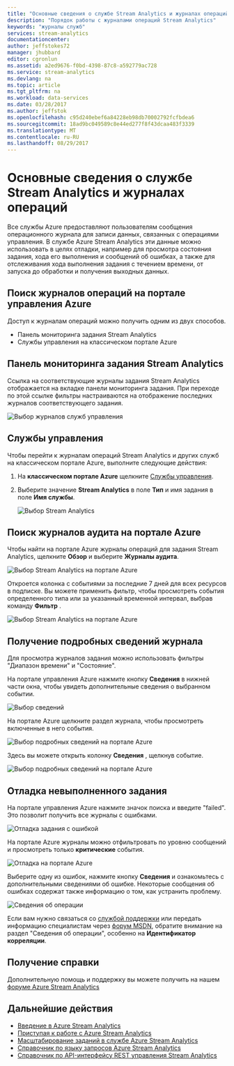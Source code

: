 ```yaml
---
title: "Основные сведения о службе Stream Analytics и журналах операций | Документация Майкрософт"
description: "Порядок работы с журналами операций Stream Analytics"
keywords: "журналы служб"
services: stream-analytics
documentationcenter: 
author: jeffstokes72
manager: jhubbard
editor: cgronlun
ms.assetid: a2ed9676-f0bd-4398-87c8-a592779ac728
ms.service: stream-analytics
ms.devlang: na
ms.topic: article
ms.tgt_pltfrm: na
ms.workload: data-services
ms.date: 03/28/2017
ms.author: jeffstok
ms.openlocfilehash: c95d240ebef6a84228eb98db70002792fcfbdea6
ms.sourcegitcommit: 18ad9bc049589c8e44ed277f8f43dcaa483f3339
ms.translationtype: MT
ms.contentlocale: ru-RU
ms.lasthandoff: 08/29/2017
---
```

# <a name="debug-stream-analytics-jobs-using-service-and-operation-logs"></a>Основные сведения о службе Stream Analytics и журналах операций
Все службы Azure предоставляют пользователям сообщения операционного журнала для записи данных, связанных с операциями управления. В службе Azure Stream Analytics эти данные можно использовать в целях отладки, например для просмотра состояния задания, хода его выполнения и сообщений об ошибках, а также для отслеживания хода выполнения задания с течением времени, от запуска до обработки и получения выходных данных.

## <a name="find-operation-logs-in-the-azure-management-portal"></a>Поиск журналов операций на портале управления Azure
Доступ к журналам операций можно получить одним из двух способов.  

* Панель мониторинга задания Stream Analytics  
* Службы управления на классическом портале Azure  

## <a name="dashboard-of-the-stream-analytics-job"></a>Панель мониторинга задания Stream Analytics
Ссылка на соответствующие журналы задания Stream Analytics отображается на вкладке панели мониторинга задания. При переходе по этой ссылке фильтры настраиваются на отображение последних журналов соответствующего задания.

  ![Выбор журналов служб управления](./media/stream-analytics-operation-logs/01-stream-analytics-operation-logs.png)  

## <a name="management-services"></a>Службы управления
Чтобы перейти к журналам операций Stream Analytics и других служб на классическом портале Azure, выполните следующие действия:

1. На **классическом портале Azure** щелкните [Службы управления](https://manage.windowsazure.com).
2. Выберите значение **Stream Analytics** в поле **Тип** и имя задания в поле **Имя службы**.  
   
   ![Выбор Stream Analytics](./media/stream-analytics-operation-logs/02-stream-analytics-operation-logs.png)  

## <a name="find-audit-logs-in-the-azure-portal"></a>Поиск журналов аудита на портале Azure
Чтобы найти на портале Azure журналы операций для задания Stream Analytics, щелкните **Обзор** и выберите **Журналы аудита**.

  ![Выбор Stream Analytics на портале Azure](./media/stream-analytics-operation-logs/06-stream-analytics-operation-logs.png)  

Откроется колонка с событиями за последние 7 дней для всех ресурсов в подписке.  Вы можете применить фильтр, чтобы просмотреть события определенного типа или за указанный временной интервал, выбрав команду **Фильтр** .

  ![Выбор Stream Analytics на портале Azure](./media/stream-analytics-operation-logs/07-stream-analytics-operation-logs.png)  

## <a name="get-log-details"></a>Получение подробных сведений журнала
Для просмотра журналов задания можно использовать фильтры "Диапазон времени" и "Состояние".

На портале управления Azure нажмите кнопку **Сведения** в нижней части окна, чтобы увидеть дополнительные сведения о выбранном событии. 

  ![Выбор сведений](./media/stream-analytics-operation-logs/03-stream-analytics-operation-logs.png)  

На портале Azure щелкните раздел журнала, чтобы просмотреть включенные в него события.

  ![Выбор подробных сведений на портале Azure](./media/stream-analytics-operation-logs/08-stream-analytics-operation-logs.png)  

Здесь вы можете открыть колонку **Сведения** , щелкнув событие.

  ![Выбор подробных сведений на портале Azure](./media/stream-analytics-operation-logs/09-stream-analytics-operation-logs.png)  

## <a name="debug-a-failed-job"></a>Отладка невыполненного задания
На портале управления Azure нажмите значок поиска и введите "failed". Это позволит получить все журналы с ошибками. 

  ![Отладка задания с ошибкой](./media/stream-analytics-operation-logs/04-stream-analytics-operation-logs.png)  

На портале Azure журналы можно отфильтровать по уровню сообщений и просмотреть только **критические** события.

  ![Отладка на портале Azure](./media/stream-analytics-operation-logs/10-stream-analytics-operation-logs.png)  

Выберите одну из ошибок, нажмите кнопку **Сведения** и ознакомьтесь с дополнительными сведениями об ошибке.  Некоторые сообщения об ошибках содержат также информацию о том, как устранить проблему. 

  ![Сведения об операции](./media/stream-analytics-operation-logs/05-stream-analytics-operation-logs.png)  

Если вам нужно связаться со [службой поддержки](https://azure.microsoft.com/support/options/) или передать информацию специалистам через [форум MSDN](https://social.msdn.microsoft.com/Forums/en-US/home?forum=AzureStreamAnalytics), обратите внимание на раздел "Сведения об операции", особенно на **Идентификатор корреляции**. 

## <a name="get-help"></a>Получение справки
Дополнительную помощь и поддержку вы можете получить на нашем [форуме Azure Stream Analytics](https://social.msdn.microsoft.com/Forums/en-US/home?forum=AzureStreamAnalytics)

## <a name="next-steps"></a>Дальнейшие действия
* [Введение в Azure Stream Analytics](stream-analytics-introduction.md)
* [Приступая к работе с Azure Stream Analytics](stream-analytics-real-time-fraud-detection.md)
* [Масштабирование заданий в службе Azure Stream Analytics](stream-analytics-scale-jobs.md)
* [Справочник по языку запросов Azure Stream Analytics](https://msdn.microsoft.com/library/azure/dn834998.aspx)
* [Справочник по API-интерфейсу REST управления Stream Analytics](https://msdn.microsoft.com/library/azure/dn835031.aspx)

